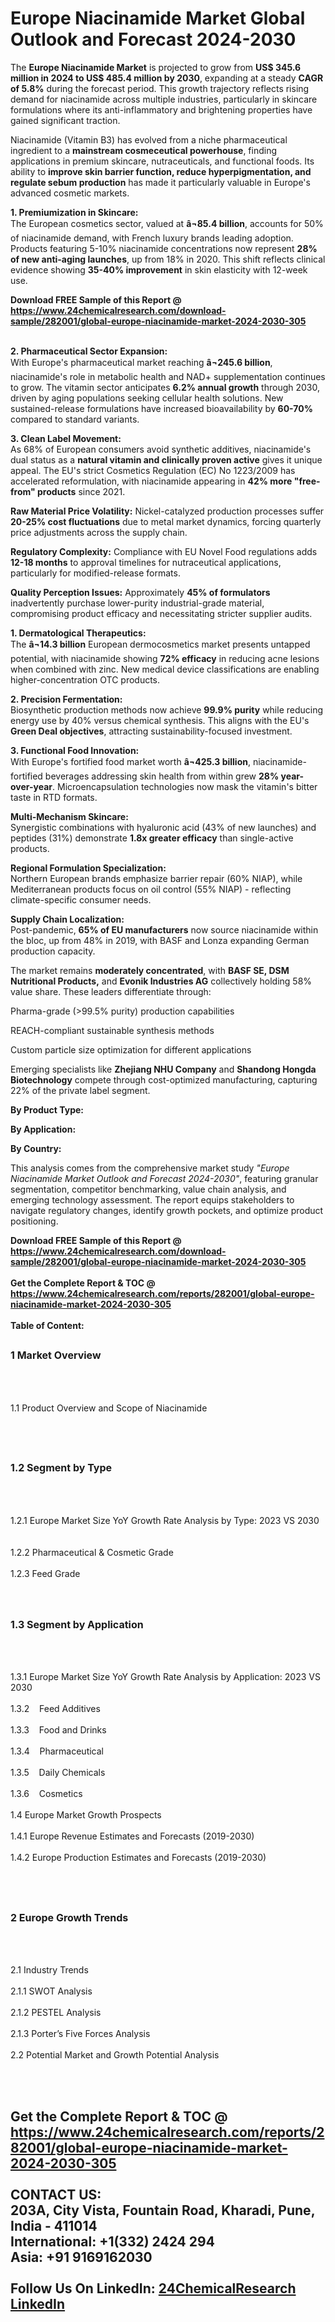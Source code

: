 <h1>Europe Niacinamide Market Global Outlook and Forecast 2024-2030</h1><p>The <strong>Europe Niacinamide Market</strong> is projected to grow from <strong>US$ 345.6 million in 2024 to US$ 485.4 million by 2030</strong>, expanding at a steady <strong>CAGR of 5.8%</strong> during the forecast period. This growth trajectory reflects rising demand for niacinamide across multiple industries, particularly in skincare formulations where its anti-inflammatory and brightening properties have gained significant traction.</p><p>Niacinamide (Vitamin B3) has evolved from a niche pharmaceutical ingredient to a <strong>mainstream cosmeceutical powerhouse</strong>, finding applications in premium skincare, nutraceuticals, and functional foods. Its ability to <strong>improve skin barrier function, reduce hyperpigmentation, and regulate sebum production</strong> has made it particularly valuable in Europe's advanced cosmetic markets.</p><p><strong>1. Premiumization in Skincare:</strong><br>
The European cosmetics sector, valued at <strong>â¬85.4 billion</strong>, accounts for 50% of niacinamide demand, with French luxury brands leading adoption. Products featuring 5-10% niacinamide concentrations now represent <strong>28% of new anti-aging launches</strong>, up from 18% in 2020. This shift reflects clinical evidence showing <strong>35-40% improvement</strong> in skin elasticity with 12-week use.</p><div><b>Download FREE Sample of this Report @ 
            <a href="https://www.24chemicalresearch.com/download-sample/282001/global-europe-niacinamide-market-2024-2030-305">
            https://www.24chemicalresearch.com/download-sample/282001/global-europe-niacinamide-market-2024-2030-305</a></b></div><br><p><strong>2. Pharmaceutical Sector Expansion:</strong><br>
With Europe's pharmaceutical market reaching <strong>â¬245.6 billion</strong>, niacinamide's role in metabolic health and NAD+ supplementation continues to grow. The vitamin sector anticipates <strong>6.2% annual growth</strong> through 2030, driven by aging populations seeking cellular health solutions. New sustained-release formulations have increased bioavailability by <strong>60-70%</strong> compared to standard variants.</p><p><strong>3. Clean Label Movement:</strong><br>
As 68% of European consumers avoid synthetic additives, niacinamide's dual status as a <strong>natural vitamin and clinically proven active</strong> gives it unique appeal. The EU's strict Cosmetics Regulation (EC) No 1223/2009 has accelerated reformulation, with niacinamide appearing in <strong>42% more "free-from" products</strong> since 2021.</p><p><strong>Raw Material Price Volatility:</strong> Nickel-catalyzed production processes suffer <strong>20-25% cost fluctuations</strong> due to metal market dynamics, forcing quarterly price adjustments across the supply chain.</p><p><strong>Regulatory Complexity:</strong> Compliance with EU Novel Food regulations adds <strong>12-18 months</strong> to approval timelines for nutraceutical applications, particularly for modified-release formats.</p><p><strong>Quality Perception Issues:</strong> Approximately <strong>45% of formulators</strong> inadvertently purchase lower-purity industrial-grade material, compromising product efficacy and necessitating stricter supplier audits.</p><p><strong>1. Dermatological Therapeutics:</strong><br>
The <strong>â¬14.3 billion</strong> European dermocosmetics market presents untapped potential, with niacinamide showing <strong>72% efficacy</strong> in reducing acne lesions when combined with zinc. New medical device classifications are enabling higher-concentration OTC products.</p><p><strong>2. Precision Fermentation:</strong><br>
Biosynthetic production methods now achieve <strong>99.9% purity</strong> while reducing energy use by 40% versus chemical synthesis. This aligns with the EU's <strong>Green Deal objectives</strong>, attracting sustainability-focused investment.</p><p><strong>3. Functional Food Innovation:</strong><br>
With Europe's fortified food market worth <strong>â¬425.3 billion</strong>, niacinamide-fortified beverages addressing skin health from within grew <strong>28% year-over-year</strong>. Microencapsulation technologies now mask the vitamin's bitter taste in RTD formats.</p><p><strong>Multi-Mechanism Skincare:</strong> <br>
	Synergistic combinations with hyaluronic acid (43% of new launches) and peptides (31%) demonstrate <strong>1.8x greater efficacy</strong> than single-active products.</p><p><strong>Regional Formulation Specialization:</strong><br>
	Northern European brands emphasize barrier repair (60% NIAP), while Mediterranean products focus on oil control (55% NIAP) - reflecting climate-specific consumer needs.</p><p><strong>Supply Chain Localization:</strong><br>
	Post-pandemic, <strong>65% of EU manufacturers</strong> now source niacinamide within the bloc, up from 48% in 2019, with BASF and Lonza expanding German production capacity.</p><p>The market remains <strong>moderately concentrated</strong>, with <strong>BASF SE, DSM Nutritional Products,</strong> and <strong>Evonik Industries AG</strong> collectively holding 58% value share. These leaders differentiate through:</p><p>Pharma-grade (&gt;99.5% purity) production capabilities</p><p>REACH-compliant sustainable synthesis methods</p><p>Custom particle size optimization for different applications</p><p>Emerging specialists like <strong>Zhejiang NHU Company</strong> and <strong>Shandong Hongda Biotechnology</strong> compete through cost-optimized manufacturing, capturing 22% of the private label segment.</p><p><strong>By Product Type:</strong></p><p><strong>By Application:</strong></p><p><strong>By Country:</strong></p><p>This analysis comes from the comprehensive market study <em>"Europe Niacinamide Market Outlook and Forecast 2024-2030"</em>, featuring granular segmentation, competitor benchmarking, value chain analysis, and emerging technology assessment. The report equips stakeholders to navigate regulatory changes, identify growth pockets, and optimize product positioning.</p><div><b>Download FREE Sample of this Report @ 
            <a href="https://www.24chemicalresearch.com/download-sample/282001/global-europe-niacinamide-market-2024-2030-305">
            https://www.24chemicalresearch.com/download-sample/282001/global-europe-niacinamide-market-2024-2030-305</a></b></div><br><div><b>Get the Complete Report & TOC @ 
            <a href="https://www.24chemicalresearch.com/reports/282001/global-europe-niacinamide-market-2024-2030-305">
            https://www.24chemicalresearch.com/reports/282001/global-europe-niacinamide-market-2024-2030-305</a></b></div><br>
            <b>Table of Content:</b><p><h2><span style="font-size:16px"><strong>1 Market Overview&nbsp;&nbsp; &nbsp;</strong></span></h2><br />
<br />
<p>1.1 Product Overview and Scope of Niacinamide&nbsp;</p><br />
<br />
<h2><strong><span style="font-size:16px">1.2 Segment by Type&nbsp;&nbsp; &nbsp;</span></strong></h2><br />
<br />
<p>1.2.1 Europe Market Size YoY Growth Rate Analysis by Type: 2023 VS 2030&nbsp;&nbsp; &nbsp;<br /><br />
1.2.2 Pharmaceutical & Cosmetic Grade&nbsp;&nbsp; &nbsp;<br /><br />
1.2.3 Feed Grade<br /><br />
<br />
<h2><span style="font-size:16px"><strong>1.3 Segment by Application&nbsp;&nbsp;</strong></span></h2><br />
<br />
<p>1.3.1 Europe Market Size YoY Growth Rate Analysis by Application: 2023 VS 2030&nbsp;&nbsp; &nbsp;<br /><br />
1.3.2&nbsp;&nbsp; &nbsp;Feed Additives<br /><br />
1.3.3&nbsp;&nbsp; &nbsp;Food and Drinks<br /><br />
1.3.4&nbsp;&nbsp; &nbsp;Pharmaceutical<br /><br />
1.3.5&nbsp;&nbsp; &nbsp;Daily Chemicals<br /><br />
1.3.6&nbsp;&nbsp; &nbsp;Cosmetics<br /><br />
1.4 Europe Market Growth Prospects&nbsp;&nbsp; &nbsp;<br /><br />
1.4.1 Europe Revenue Estimates and Forecasts (2019-2030)&nbsp;&nbsp; &nbsp;<br /><br />
1.4.2 Europe Production Estimates and Forecasts (2019-2030)&nbsp;&nbsp;</p><br />
<br />
<h2><span style="font-size:16px"><strong>2 Europe Growth Trends&nbsp;&nbsp; &nbsp;</strong></span></h2><br />
<br />
<p>2.1 Industry Trends&nbsp;&nbsp; &nbsp;<br /><br />
2.1.1 SWOT Analysis&nbsp;&nbsp; &nbsp;<br /><br />
2.1.2 PESTEL Analysis&nbsp;&nbsp; &nbsp;<br /><br />
2.1.3 Porter&rsquo;s Five Forces Analysis&nbsp;&nbsp; &nbsp;<br /><br />
2.2 Potential Market and Growth Potential Analysis&nbsp;&nbsp; &nbsp;</p><br />
<br />
<h2><span styl</p><div><b>Get the Complete Report & TOC @ 
            <a href="https://www.24chemicalresearch.com/reports/282001/global-europe-niacinamide-market-2024-2030-305">
            https://www.24chemicalresearch.com/reports/282001/global-europe-niacinamide-market-2024-2030-305</a></b></div><br><b>CONTACT US:</b><br>
            203A, City Vista, Fountain Road, Kharadi, Pune, India - 411014<br>
            International: +1(332) 2424 294<br>
            Asia: +91 9169162030 <br><br>
            Follow Us On LinkedIn: <a href="https://www.linkedin.com/company/24chemicalresearch/">24ChemicalResearch LinkedIn</a>